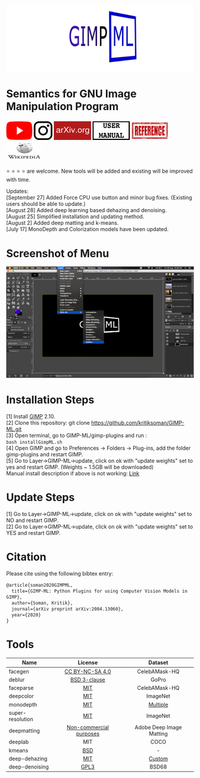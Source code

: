 <img src="https://github.com/kritiksoman/tmp/blob/master/cover.png" width="1280" height="180"> <br>
# Semantics for GNU Image Manipulation Program
### [<img src="https://github.com/kritiksoman/tmp/blob/master/yt.png" width="70" height="50">](https://www.youtube.com/channel/UCzZn99R6Zh0ttGqvZieT4zw) [<img src="https://github.com/kritiksoman/tmp/blob/master/inst.png" width="50" height="50">](https://www.instagram.com/explore/tags/gimpml/) [<img src="https://github.com/kritiksoman/tmp/blob/master/arxiv.png" width="100" height="50">](https://arxiv.org/abs/2004.13060) [<img src="https://github.com/kritiksoman/tmp/blob/master/manual.png" width="100" height="50">](https://github.com/kritiksoman/GIMP-ML/wiki/User-Manual) [<img src="https://github.com/kritiksoman/tmp/blob/master/ref.png" width="100" height="50">](https://github.com/kritiksoman/GIMP-ML/wiki/References) [<img src="https://github.com/kritiksoman/tmp/blob/master/wiki.png" width="100" height="50">](https://en.wikipedia.org/wiki/GIMP#Extensions)<br>
 
:star: :star: :star: :star: are welcome. New tools will be added and existing will be improved with time.<br>

Updates: <br>
[September 27] Added Force CPU use button and minor bug fixes. (Existing users should be able to update.)<br>
[August 28] Added deep learning based dehazing and denoising. <br>
[August 25] Simplified installation and updating method. <br>
[August 2] Added deep matting and k-means. <br>
[July 17] MonoDepth and Colorization models have been updated. <br>

# Screenshot of Menu
![image1](https://github.com/kritiksoman/tmp/blob/master/screenshot.png)

# Installation Steps
[1] Install [GIMP](https://www.gimp.org/downloads/) 2.10.<br>
[2] Clone this repository: git clone https://github.com/kritiksoman/GIMP-ML.git <br>
[3] Open terminal, go to GIMP-ML/gimp-plugins and run : <br>
    ```bash installGimpML.sh```<br>
[4] Open GIMP and go to Preferences -> Folders -> Plug-ins, add the folder gimp-plugins and restart GIMP. <br>
[5] Go to Layer->GIMP-ML->update, click on ok with "update weights" set to yes and restart GIMP. (Weights ~ 1.5GB will be downloaded)<br>
Manual install description if above is not working: [Link](https://github.com/kritiksoman/GIMP-ML/blob/master/INSTALLATION.md) <br>

# Update Steps
[1] Go to Layer->GIMP-ML->update, click on ok with "update weights" set to NO and restart GIMP. <br>
[2] Go to Layer->GIMP-ML->update, click on ok with "update weights" set to YES and restart GIMP. <br>

# Citation
Please cite using the following bibtex entry:

```
@article{soman2020GIMPML,
  title={GIMP-ML: Python Plugins for using Computer Vision Models in GIMP},
  author={Soman, Kritik},
  journal={arXiv preprint arXiv:2004.13060},
  year={2020}
}
```

# Tools
| Name | License | Dataset |
| ------------- |:-------------:| :-------------:| 
| facegen | [CC BY-NC-SA 4.0](https://github.com/switchablenorms/CelebAMask-HQ#dataset-agreement) | CelebAMask-HQ |
| deblur | [BSD 3-clause](https://github.com/VITA-Group/DeblurGANv2/blob/master/LICENSE) | GoPro |
| faceparse | [MIT](https://github.com/zllrunning/face-parsing.PyTorch/blob/master/LICENSE) | CelebAMask-HQ |
| deepcolor | [MIT](https://github.com/junyanz/interactive-deep-colorization/blob/master/LICENSE) | ImageNet |
| monodepth | [MIT](https://github.com/intel-isl/MiDaS/blob/master/LICENSE) | [Multiple](https://arxiv.org/pdf/1907.01341v3.pdf) |
| super-resolution | [MIT](https://github.com/twtygqyy/pytorch-SRResNet/blob/master/LICENSE) | ImageNet |
| deepmatting | [Non-commercial purposes](https://github.com/poppinace/indexnet_matting/blob/master/Adobe%20Deep%20Image%20Mattng%20Dataset%20License%20Agreement.pdf) | Adobe Deep Image Matting |
| deeplab | MIT | COCO |
| kmeans | [BSD](https://github.com/scipy/scipy/blob/master/LICENSE.txt) | - |
| deep-dehazing | [MIT](https://github.com/MayankSingal/PyTorch-Image-Dehazing/blob/master/LICENSE) | [Custom](https://sites.google.com/site/boyilics/website-builder/project-page) |
| deep-denoising | [GPL3](https://github.com/SaoYan/DnCNN-PyTorch/blob/master/LICENSE) | BSD68 |
